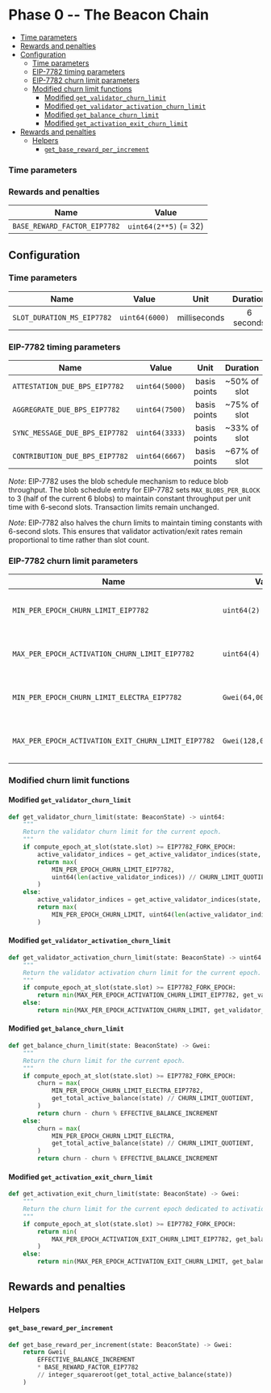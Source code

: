 # Phase 0 -- The Beacon Chain

<!-- mdformat-toc start --slug=github --no-anchors --maxlevel=6 --minlevel=2 -->

- [Time parameters](#time-parameters)
- [Rewards and penalties](#rewards-and-penalties)
- [Configuration](#configuration)
  - [Time parameters](#time-parameters-1)
  - [EIP-7782 timing parameters](#eip-7782-timing-parameters)
  - [EIP-7782 churn limit parameters](#eip-7782-churn-limit-parameters)
  - [Modified churn limit functions](#modified-churn-limit-functions)
    - [Modified `get_validator_churn_limit`](#modified-get_validator_churn_limit)
    - [Modified `get_validator_activation_churn_limit`](#modified-get_validator_activation_churn_limit)
    - [Modified `get_balance_churn_limit`](#modified-get_balance_churn_limit)
    - [Modified `get_activation_exit_churn_limit`](#modified-get_activation_exit_churn_limit)
- [Rewards and penalties](#rewards-and-penalties-1)
  - [Helpers](#helpers)
    - [`get_base_reward_per_increment`](#get_base_reward_per_increment)

<!-- mdformat-toc end -->

### Time parameters

### Rewards and penalties

| Name                         | Value                 |
| ---------------------------- | --------------------- |
| `BASE_REWARD_FACTOR_EIP7782` | `uint64(2**5)` (= 32) |

## Configuration

### Time parameters

| Name                       | Value          |     Unit     | Duration  |
| -------------------------- | -------------- | :----------: | :-------: |
| `SLOT_DURATION_MS_EIP7782` | `uint64(6000)` | milliseconds | 6 seconds |

### EIP-7782 timing parameters

| Name                           | Value          |     Unit     |   Duration   |
| ------------------------------ | -------------- | :----------: | :----------: |
| `ATTESTATION_DUE_BPS_EIP7782`  | `uint64(5000)` | basis points | ~50% of slot |
| `AGGREGRATE_DUE_BPS_EIP7782`   | `uint64(7500)` | basis points | ~75% of slot |
| `SYNC_MESSAGE_DUE_BPS_EIP7782` | `uint64(3333)` | basis points | ~33% of slot |
| `CONTRIBUTION_DUE_BPS_EIP7782` | `uint64(6667)` | basis points | ~67% of slot |

*Note*: EIP-7782 uses the blob schedule mechanism to reduce blob throughput. The
blob schedule entry for EIP-7782 sets `MAX_BLOBS_PER_BLOCK` to 3 (half of the
current 6 blobs) to maintain constant throughput per unit time with 6-second
slots. Transaction limits remain unchanged.

*Note*: EIP-7782 also halves the churn limits to maintain timing constants with
6-second slots. This ensures that validator activation/exit rates remain
proportional to time rather than slot count.

### EIP-7782 churn limit parameters

| Name                                                | Value                   |    Unit    |               Description                |
| --------------------------------------------------- | ----------------------- | :--------: | :--------------------------------------: |
| `MIN_PER_EPOCH_CHURN_LIMIT_EIP7782`                 | `uint64(2)`             | validators |  Minimum validators per epoch (halved)   |
| `MAX_PER_EPOCH_ACTIVATION_CHURN_LIMIT_EIP7782`      | `uint64(4)`             | validators |  Maximum activations per epoch (halved)  |
| `MIN_PER_EPOCH_CHURN_LIMIT_ELECTRA_EIP7782`         | `Gwei(64,000,000,000)`  |    Gwei    |    Minimum balance per epoch (halved)    |
| `MAX_PER_EPOCH_ACTIVATION_EXIT_CHURN_LIMIT_EIP7782` | `Gwei(128,000,000,000)` |    Gwei    | Maximum activation/exit balance (halved) |

### Modified churn limit functions

#### Modified `get_validator_churn_limit`

```python
def get_validator_churn_limit(state: BeaconState) -> uint64:
    """
    Return the validator churn limit for the current epoch.
    """
    if compute_epoch_at_slot(state.slot) >= EIP7782_FORK_EPOCH:
        active_validator_indices = get_active_validator_indices(state, get_current_epoch(state))
        return max(
            MIN_PER_EPOCH_CHURN_LIMIT_EIP7782,
            uint64(len(active_validator_indices)) // CHURN_LIMIT_QUOTIENT,
        )
    else:
        active_validator_indices = get_active_validator_indices(state, get_current_epoch(state))
        return max(
            MIN_PER_EPOCH_CHURN_LIMIT, uint64(len(active_validator_indices)) // CHURN_LIMIT_QUOTIENT
        )
```

#### Modified `get_validator_activation_churn_limit`

```python
def get_validator_activation_churn_limit(state: BeaconState) -> uint64:
    """
    Return the validator activation churn limit for the current epoch.
    """
    if compute_epoch_at_slot(state.slot) >= EIP7782_FORK_EPOCH:
        return min(MAX_PER_EPOCH_ACTIVATION_CHURN_LIMIT_EIP7782, get_validator_churn_limit(state))
    else:
        return min(MAX_PER_EPOCH_ACTIVATION_CHURN_LIMIT, get_validator_churn_limit(state))
```

#### Modified `get_balance_churn_limit`

```python
def get_balance_churn_limit(state: BeaconState) -> Gwei:
    """
    Return the churn limit for the current epoch.
    """
    if compute_epoch_at_slot(state.slot) >= EIP7782_FORK_EPOCH:
        churn = max(
            MIN_PER_EPOCH_CHURN_LIMIT_ELECTRA_EIP7782,
            get_total_active_balance(state) // CHURN_LIMIT_QUOTIENT,
        )
        return churn - churn % EFFECTIVE_BALANCE_INCREMENT
    else:
        churn = max(
            MIN_PER_EPOCH_CHURN_LIMIT_ELECTRA,
            get_total_active_balance(state) // CHURN_LIMIT_QUOTIENT,
        )
        return churn - churn % EFFECTIVE_BALANCE_INCREMENT
```

#### Modified `get_activation_exit_churn_limit`

```python
def get_activation_exit_churn_limit(state: BeaconState) -> Gwei:
    """
    Return the churn limit for the current epoch dedicated to activations and exits.
    """
    if compute_epoch_at_slot(state.slot) >= EIP7782_FORK_EPOCH:
        return min(
            MAX_PER_EPOCH_ACTIVATION_EXIT_CHURN_LIMIT_EIP7782, get_balance_churn_limit(state)
        )
    else:
        return min(MAX_PER_EPOCH_ACTIVATION_EXIT_CHURN_LIMIT, get_balance_churn_limit(state))
```

## Rewards and penalties

### Helpers

#### `get_base_reward_per_increment`

```python
def get_base_reward_per_increment(state: BeaconState) -> Gwei:
    return Gwei(
        EFFECTIVE_BALANCE_INCREMENT
        * BASE_REWARD_FACTOR_EIP7782
        // integer_squareroot(get_total_active_balance(state))
    )
```
